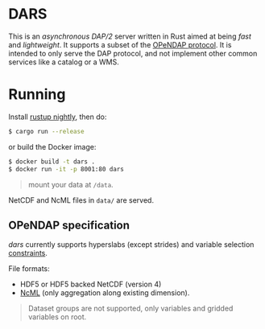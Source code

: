 # DARS

This is an *asynchronous* _DAP/2_ server written in Rust aimed at being *fast* and *lightweight*. It supports a subset of the [OPeNDAP protocol](https://opendap.github.io/documentation/UserGuideComprehensive.html). It is intended to only serve the DAP protocol, and not implement other common services like a catalog or a WMS.

# Running

Install [rustup nightly](https://github.com/rust-lang/rustup#working-with-nightly-rust), then do:

```sh
$ cargo run --release
```

or build the Docker image:

```sh
$ docker build -t dars .
$ docker run -it -p 8001:80 dars
```

> mount your data at `/data`.

NetCDF and NcML files in `data/` are served.

## OPeNDAP specification

_dars_ currently supports hyperslabs (except strides) and variable selection [constraints](https://opendap.github.io/documentation/UserGuideComprehensive.html#Constraint_Expressions).

File formats:

* HDF5 or HDF5 backed NetCDF (version 4)
* [NcML](https://www.unidata.ucar.edu/software/netcdf-java/current/ncml/Aggregation.html) (only aggregation along existing dimension).

> Dataset groups are not supported, only variables and gridded variables on root.

